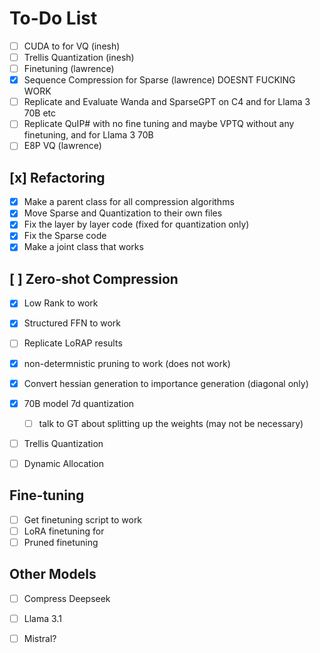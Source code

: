 # To-Do List
- [ ] CUDA to for VQ (inesh)
- [ ] Trellis Quantization (inesh)
- [ ] Finetuning (lawrence)
- [x] Sequence Compression for Sparse (lawrence) DOESNT FUCKING WORK
- [ ] Replicate and Evaluate Wanda and SparseGPT on C4 and for Llama 3 70B etc
- [ ] Replicate QuIP# with no fine tuning and maybe VPTQ without any finetuning, and for Llama 3 70B
- [ ] E8P VQ (lawrence)
## [x] Refactoring
- [x] Make a parent class for all compression algorithms
- [x] Move Sparse and Quantization to their own files
- [x] Fix the layer by layer code (fixed for quantization only)
- [x] Fix the Sparse code
- [x] Make a joint class that works

## [ ] Zero-shot Compression
- [x] Low Rank to work
- [x] Structured FFN to work
- [ ] Replicate LoRAP results
- [x] non-determnistic pruning to work (does not work)
- [x] Convert hessian generation to importance generation (diagonal only)
- [x] 70B model 7d quantization
    - [ ] talk to GT about splitting up the weights (may not be necessary)
- [ ] Trellis Quantization
- [ ] Dynamic Allocation


## Fine-tuning
- [ ] Get finetuning script to work
- [ ] LoRA finetuning for 
- [ ] Pruned finetuning 

## Other Models
- [ ] Compress Deepseek
- [ ] Llama 3.1
- [ ] Mistral?

